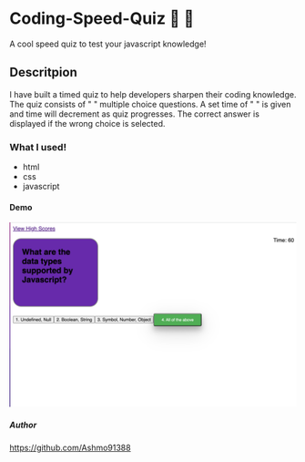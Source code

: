 # Coding-Speed-Quiz :memo: :pencil:
A cool speed quiz to test your javascript knowledge!


## Descritpion 
I have built a timed quiz to help developers sharpen their coding knowledge. The quiz consists of " " multiple choice questions. A set time of " " is given and time will decrement as quiz progresses. The correct answer is displayed if the wrong choice is selected.



### What I used! 
- html 
- css
- javascript 


#### Demo
![screenshot](./assets/images/JS-quiz.png "JS Quiz Screenshot")

##### Author 
https://github.com/Ashmo91388